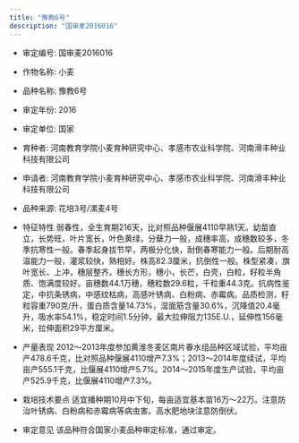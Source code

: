 ```yaml
---
title: "豫教6号"
description: "国审麦2016016"
---
```

* 审定编号:  国审麦2016016

*  作物名称:  小麦

*  品种名称:  豫教6号

*  审定年份:  2016

*  审定单位:  国家

* 育种者:  河南教育学院小麦育种研究中心、孝感市农业科学院、河南滑丰种业科技有限公司

*  申请者:  河南教育学院小麦育种研究中心、孝感市农业科学院、河南滑丰种业科技有限公司

*  品种来源:  花培3号/漯麦4号

*  特征特性
弱春性，全生育期216天，比对照品种偃展4110早熟1天。幼苗直立，长势旺，叶片宽长，叶色黄绿，分蘖力一般，成穗率高，成穗数较多，冬季抗寒性一般。春季起身拔节早，两极分化快，耐倒春寒能力一般。后期耐高温能力一般，灌浆较快，熟相好。株高82.3厘米，抗倒性一般。株型紧凑，旗叶宽长、上冲，穗层整齐。穗长方形，穗小，长芒，白壳，白粒，籽粒半角质、饱满度较好。亩穗数44.1万穗，穗粒数29.6粒，千粒重44.3克。抗病性鉴定，中抗条锈病，中感纹枯病，高感叶锈病、白粉病、赤霉病。品质检测，籽粒容重790克/升，蛋白质含量14.73%，湿面筋含量30.6%，沉降值20.4毫升，吸水率54.1%，稳定时间1.5分钟，最大拉伸阻力135E.U.，延伸性156毫米，拉伸面积29平方厘米。

*  产量表现
2012～2013年度参加黄淮冬麦区南片春水组品种区域试验，平均亩产478.6千克，比对照品种偃展4110增产7.3%；2013～2014年度续试，平均亩产555.1千克，比偃展4110增产5.7%。2014～2015年度生产试验，平均亩产525.9千克，比偃展4110增产7.3%。

*  栽培技术要点
适宜播种期10月中下旬，每亩适宜基本苗16万～22万。注意防治叶锈病、白粉病和赤霉病等病虫害。高水肥地块注意防倒伏。

*  审定意见
该品种符合国家小麦品种审定标准，通过审定。
